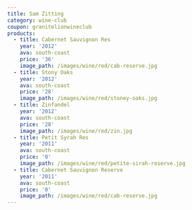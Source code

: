 ```yaml
---
title: Sam Zitting
category: wine-club
coupon: granitelionwineclub
products:
  - title: Cabernet Sauvignon Res
    year: '2012'
    ava: south-coast
    price: '36'
    image_path: /images/wine/red/cab-reserve.jpg
  - title: Stony Oaks
    year: '2012'
    ava: south-coast
    price: '28'
    image_path: /images/wine/red/stoney-oaks.jpg
  - title: Zinfandel
    year: '2012'
    ava: south-coast
    price: '28'
    image_path: /images/wine/red/zin.jpg
  - title: Petit Syrah Res
    year: '2011'
    ava: south-coast
    price: '0'
    image_path: /images/wine/red/petite-sirah-reserve.jpg
  - title: Cabernet Sauvignon Reserve
    year: '2011'
    ava: south-coast
    price: '0'
    image_path: /images/wine/red/cab-reserve.jpg
---
```



